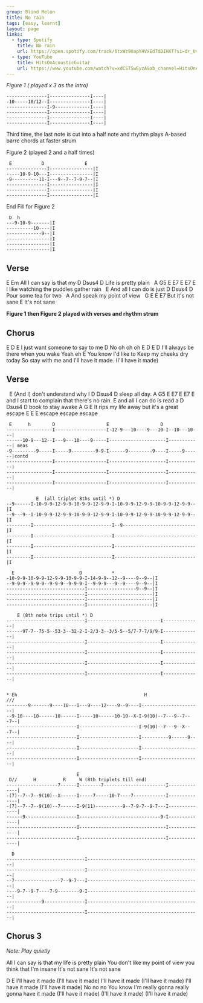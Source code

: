 ```yaml
---
group: Blind Melon
title: No rain
tags: [easy, learnt]
layout: page
links: 
  - type: Spotify
    title: No rain
    url: https://open.spotify.com/track/6txWz9UapYHVxEd7dDIHXT?si=dr_Uv1ltSIW0qW_T_d9-Rw
  - type: YouTube
    title: HitsOnAcousticGuitar
    url: https://www.youtube.com/watch?v=xdCSTSwEyzA&ab_channel=HitsOnAcousticGuitar
---
```


*Figure 1 ( played x 3 as the intro)*

```chordpro
---------------I---------------I----|
-10-----10/12--I---------------I----|
---------------I-9-------------I----|
---------------I---------------I----|
---------------I---------------I----|
---------------I---------------I----|
```

Third time, the last note is cut into a half note and rhythm plays A-based barre chords at faster strum

Figure 2 (played 2 and a half times)

```chordpro
 E           D               E
---------------I----------------|I
-----10-9-10---I----------------|I
-9----------11-I---9--7--7-9-7--|I
---------------I----------------|I
---------------I----------------|I
---------------I----------------|I
```

End Fill for Figure 2

```chordpro
 D  h
---9-10-9-------|I
----------10----|I
-------------9--|I
----------------|I
----------------|I
----------------|I
```

## Verse

E                       Em
All I can say is that my
D                     Dsus4 D
Life is pretty plain
&nbsp; A                         G5     E    E7 E E7 E
I like watching the puddles gather rain
&nbsp;   E
And all I can do is just
D                     Dsus4 D
Pour some tea for two
&nbsp;   A
And speak my point of view
&nbsp;   G        E    E E7
But it's not sane
E
It's not sane

**Figure 1 then Figure 2 played with verses and rhythm strum**

## Chorus

E           D          E
I just want someone to say to me
D
No oh oh oh
E             D              E         D
I'll always be there when you wake     Yeah eh
E
You know I'd like to
Keep my cheeks dry today
So stay with me and I'll have it made.
(I'll have it made)

## Verse

&nbsp;       E
(And I) don't understand why I
D             Dsus4 D
sleep all day.
      A                      G5         E     E7 E E7 E
and I start to complain that there's no rain.
E
and all I can do is read a
D             Dsus4 D
book to stay awake
   A                     G              E
It rips my life away but it's a great escape
E              E             E
escape         escape        escape

```chordpro
 E      h        D                   E                   D
-----------------I-------------------I-12-9---10----9---10-I--10---10---|
------10-9---12--I---9---10----9-----I---------------------I------------| meas
-9---------9-----I-----9---------9-9-I------9---------9----I-----9------|contd
-----------------I-------------------I---------------------I------------|
-----------------I-------------------I---------------------I------------|
-----------------I-------------------I---------------------I------------|

           E  (all triplet 8ths until *) D
--9------I-10-9-9-12-9-9-10-9-9-12-9-9-I-10-9-9-12-9-9-10-9-9-12-9-9--|I
--9---9--I-10-9-9-12-9-9-10-9-9-12-9-9-I-10-9-9-12-9-9-10-9-9-12-9-9--|I
---------I-----------------------------I--9---------------------------|I
---------I-----------------------------I------------------------------|I
---------I-----------------------------I------------------------------|I
---------I-----------------------------I------------------------------|I

  E                        D           *
-10-9-9-10-9-9-12-9-9-10-9-9-I-14-9-9--12--9----9--9--|I
--9-9-9--9-9-9--9-9-9--9-9-9-I--9-9-9---9--9----9--9--|I
-----------------------------I------------------9--9--|I
-----------------------------I------------------------|I
-----------------------------I------------------------|I
-----------------------------I------------------------|I

    E (8th note trips until *) D
-----------------------------I---------------------------I--------------|
------97-7--75-5--53-3--32-2-I-2/3-3--3/5-5--5/7-7-7/9/9-I--------------|
-----------------------------I---------------------------I--------------|
-----------------------------I---------------------------I--------------|
-----------------------------I---------------------------I--------------|
-----------------------------I---------------------------I--------------|


* Eh                                               H                 ///
--------9-------9----10---I---9----12----9--9----I----------------------|
--9-10----10------10------I-----10------10-10--X-I-9(10)--7---9--7---7--|
--------------------------I----------------------I-9(10)--7---9--X---7--|
--------------------------I----------------------I----------9------9----|
--------------------------I----------------------I----------------------|
--------------------------I----------------------I----------------------|

                          E
 D//      H          R     W (8th triplets till end)
-------------------7------I--------7-----------------------I--------------|
-(7)--7--7--9(10)--X------I-----7-----10-7----7------------I--------------|
-(7)--7--7--9(10)--7------I-9(11)----------9--7-9-7--9-7---I--------------|
------9-------------------I------------------------------9-I--------------|
--------------------------I--------------------------------I--------------|
--------------------------I--------------------------------I--------------|

  D
-----------------------------I------------------------------------------|
-----------------------------I------------------------------------------|
--7-----------------7--9-7---I------------------------------------------|
----9-7--9-7----7-9--------9-I------------------------------------------|
-------------9---------------I------------------------------------------|
-----------------------------I------------------------------------------|
```

## Chorus 3

*Note: Play quietly*

All I can say is that my life is pretty plain
You don't like my point of view you think that I'm insane
It's not sane       It's not sane

D                 E
I'll have it made (I'll have it made)
I'll have it made (I'll have it made)
I'll have it made (I'll have it made)
No no no
You know I'm really gonna really gonna
have it made (I'll have it made)
(I'll have it made) (I'll have it made)
